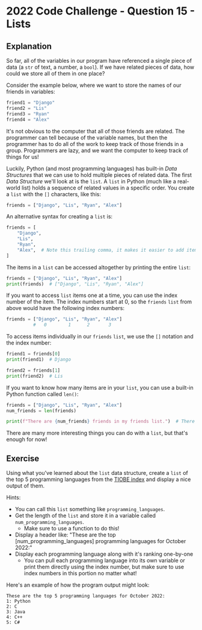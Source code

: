# 2022 Code Challenge - Question 15 - Lists

## Explanation

So far, all of the variables in our program have referenced a single piece of
data (a `str` of text, a number, a `bool`). If we have related pieces of data, how
could we store all of them in one place?

Consider the example below, where we want to store the names of our friends in
variables:

```python
friend1 = "Django"
friend2 = "Lis"
friend3 = "Ryan"
friend4 = "Alex"
```

It's not obvious to the computer that all of those friends are related. The programmer
can tell because of the variable names, but then the programmer has to do all of the work
to keep track of those friends in a group. Programmers are lazy, and we want the computer
to keep track of things for us! 

Luckily, Python (and most programming languages) has built-in *Data Structures* that we can
use to hold multiple pieces of related data. The first *Data Structure* we'll look at is the
`list`. A `list` in Python (much like a real-world list) holds a sequence of related values
in a specific order. You create a `list` with the `[]` characters, like this:

```python
friends = ["Django", "Lis", "Ryan", "Alex"]
```

An alternative syntax for creating a `list` is:

```python
friends = [
    "Django",
    "Lis",
    "Ryan",
    "Alex",  # Note this trailing comma, it makes it easier to add items later!
]
```

The items in a `list` can be accessed altogether by printing the entire `list`:

```python
friends = ["Django", "Lis", "Ryan", "Alex"]
print(friends)  # ["Django", "Lis", "Ryan", "Alex"]
```

If you want to access `list` items one at a time, you can use the index number of the item. 
The index numbers start at 0, so the `friends` `list` from above would have the following index numbers:

```python
friends = ["Django", "Lis", "Ryan", "Alex"]
          #   0        1      2       3
```

To access items individually in our `friends` `list`, we use the `[]` notation and the index number:

```python
friend1 = friends[0]
print(friend1)  # Django

friend2 = friends[1]
print(friend2)  # Lis
```

If you want to know how many items are in your `list`, you can use a built-in Python function
called `len()`:

```python
friends = ["Django", "Lis", "Ryan", "Alex"]
num_friends = len(friends)

print(f"There are {num_friends} friends in my friends list.")  # There are 4 friends in my friends list.
```

There are many more interesting things you can do with a `list`, but that's enough for now!


## Exercise

Using what you've learned about the `list` data structure, create a `list` of the top 5 programming
languages from the [TIOBE index](https://www.tiobe.com/tiobe-index/) and display a nice output of them.

Hints:

- You can call this `list` something like `programming_languages`.
- Get the length of the `list` and store it in a variable called `num_programming_languages`.
    - Make sure to use a function to do this!
- Display a header like: "These are the top [num_programming_languages] programming languages for October 2022:" 
- Display each programming language along with it's ranking one-by-one
    - You can pull each programming language into its own variable or print them directly using the index number, 
    but make sure to use index numbers in this portion no matter what!

Here's an example of how the program output might look:

```text
These are the top 5 programming languages for October 2022:
1: Python
2: C
3: Java
4: C++
5: C#
```
